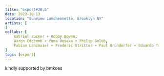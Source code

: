 ```yaml
---
title: "export#20.5"
date: 2023-10-13
location: "Sunview Luncheonette, Brooklyn NY"
artists: [
]
collabs: [
	Gabriel Zucker + Robby Bowen,
	Aaron Edgcomb + Yuma Uesaka + Philip Golub,
	Fabian Lanzmaier + Frederic Stritter + Paul Gründorfer + Eduardo Trivino Cely + Stella Kyan
]
tags: [export]
---
```

kindly supported by bmkoes
